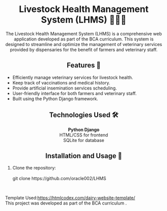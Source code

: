 <h1 align="center">Livestock Health Management System (LHMS) 👩‍⚕️🐄</h1>

<p align="center">
  The Livestock Health Management System (LHMS) is a comprehensive web application developed as part of the BCA curriculum. This system is designed to streamline and optimize the management of veterinary services provided by dispensaries for the benefit of farmers and veterinary staff.
</p>


<h2 align="center">Features 🌟</h2>

<ul>
  <li>Efficiently manage veterinary services for livestock health.</li>
  <li>Keep track of vaccinations and medical history.</li>
  <li>Provide artificial insemination services scheduling.</li>
  <li>User-friendly interface for both farmers and veterinary staff.</li>
  <li>Built using the Python Django framework.</li>
</ul>

<h2 align="center">Technologies Used 🛠️</h2>

<p align="center">
  <strong>Python Django</strong><br>
  HTML/CSS for frontend<br>
  SQLite for database
</p>

<h2 align="center">Installation and Usage 🚀</h2>

<ol>
  <li>Clone the repository:</li>
  <br>git clone https://github.com/oracle002/LHMS 
</ol>
  
<BR>

Template Used:https://htmlcodex.com/dairy-website-template/
<br>
This project was developed as part of the BCA curriculum .   
 
